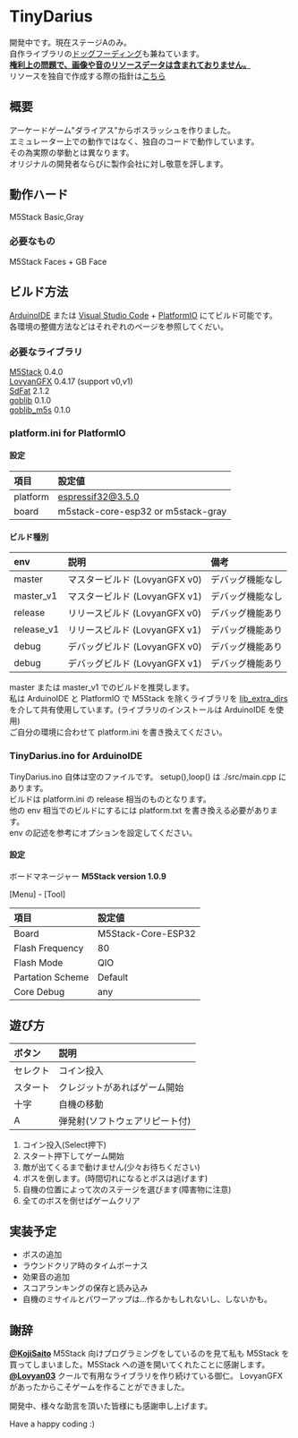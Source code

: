 # TinyDarius

開発中です。現在ステージAのみ。  
自作ライブラリの[ドッグフーディング](https://ja.wikipedia.org/wiki/%E3%83%89%E3%83%83%E3%82%B0%E3%83%95%E3%83%BC%E3%83%87%E3%82%A3%E3%83%B3%E3%82%B0)も兼ねています。  
<ins>**権利上の問題で、画像や音のリソースデータは含まれておりません。**</ins>  
リソースを独自で作成する際の指針は[こちら](HowToMakeResources.md)


## 概要
アーケードゲーム"ダライアス"からボスラッシュを作りました。  
エミュレーター上での動作ではなく、独自のコードで動作しています。  
その為実際の挙動とは異なります。  
オリジナルの開発者ならびに製作会社に対し敬意を評します。

## 動作ハード
M5Stack Basic,Gray  

### 必要なもの
M5Stack Faces + GB Face  

## ビルド方法
[ArduinoIDE](https://www.arduino.cc/en/software) または [Visual Studio Code](https://code.visualstudio.com/) + [PlatformIO](https://platformio.org/) にてビルド可能です。  
各環境の整備方法などはそれぞれのページを参照してくだい。  

### 必要なライブラリ
[M5Stack](https://github.com/m5stack/M5Stack) 0.4.0  
[LovyanGFX](https://github.com/lovyan03/LovyanGFX) 0.4.17 (support v0,v1)  
[SdFat](https://github.com/greiman/SdFat) 2.1.2  
[goblib](https://github.com/GOB52/goblib) 0.1.0  
[goblib_m5s](https://github.com/GOB52/goblib_m5s) 0.1.0

### platform.ini for PlatformIO

#### 設定

|項目 |設定値 |
|:---|:---|
|platform | espressif32@3.5.0 |
|board | m5stack-core-esp32 or m5stack-gray|


#### ビルド種別

|env|説明|備考|
|:---|:---|:---|
|master|マスタービルド (LovyanGFX v0)|デバッグ機能なし|
|master\_v1|マスタービルド (LovyanGFX v1)|デバッグ機能なし|
|release|リリースビルド (LovyanGFX v0)|デバッグ機能あり|
|release\_v1|リリースビルド (LovyanGFX v1)|デバッグ機能あり|
|debug|デバッグビルド (LovyanGFX v0)|デバッグ機能あり|
|debug|デバッグビルド (LovyanGFX v1)|デバッグ機能あり|

master または master\_v1 でのビルドを推奨します。  
私は ArduinoIDE と PlatformIO で M5Stack を除くライブラリを [lib\_extra\_dirs](https://docs.platformio.org/en/latest/projectconf/section_env_library.html#lib-extra-dirs) を介して共有使用しています。(ライブラリのインストールは ArduinoIDE を使用)  
ご自分の環境に合わせて platform.ini を書き換えてください。  

### TinyDarius.ino for ArduinoIDE

TinyDarius.ino 自体は空のファイルです。 setup(),loop() は ./src/main.cpp にあります。  
ビルドは platform.ini の release 相当のものとなります。  
他の env 相当でのビルドにするには platform.txt を書き換える必要があります。  
env の記述を参考にオプションを設定してください。

#### 設定

ボードマネージャー **M5Stack version 1.0.9**  

[Menu] - [Tool]  

|項目|設定値|
|:---|:---|
|Board|M5Stack-Core-ESP32|
|Flash Frequency|80|
|Flash Mode|QIO|
|Partation Scheme|Default|
|Core Debug|any |


## 遊び方

|ボタン|説明|
|:---|:---|
|セレクト|コイン投入|
|スタート|クレジットがあればゲーム開始|
|十字|自機の移動|
|A| 弾発射(ソフトウェアリピート付)|

1. コイン投入(Select押下)
1. スタート押下してゲーム開始
1. 敵が出てくるまで動けません(少々お待ちください)
1. ボスを倒します。(時間切れになるとボスは逃げます)
1. 自機の位置によって次のステージを選びます(障害物に注意)
1. 全てのボスを倒せばゲームクリア

## 実装予定
- ボスの追加
- ラウンドクリア時のタイムボーナス
- 効果音の追加
- スコアランキングの保存と読み込み
- 自機のミサイルとパワーアップは...作るかもしれないし、しないかも。

## 謝辞
**[@KojiSaito](https://twitter.com/kojisaito)** M5Stack 向けプログラミングをしているのを見て私も M5Stack を買ってしまいました。M5Stack への道を開いてくれたことに感謝します。  
**[@Lovyan03](https://github.com/lovyan03)** クールで有用なライブラリを作り続けている御仁。 LovyanGFX があったからこそゲームを作ることができました。  

開発中、様々な助言を頂いた皆様にも感謝申し上げます。  


Have a happy coding :)

